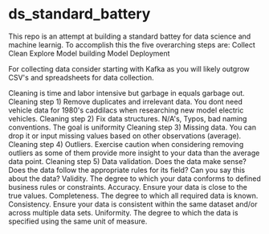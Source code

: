 # ds_standard_battery
This repo is an attempt at building a standard battey for data science and machine learnig. 
To accomplish this the five overarching steps are:
Collect
Clean
Explore
Model building
Model Deployment

For collecting data consider starting with Kafka as you will likely outgrow CSV's and spreadsheets for data collection.

Cleaning is time and labor intensive but garbage in equals garbage out.
Cleaning step 1) Remove duplicates and irrelevant data. You dont need vehicle data for 1980's caddilacs when researching new model electric vehicles.
Cleaning step 2) Fix data structures. N/A's, Typos, bad naming conventions. The goal is uniformity
Cleaning step 3) Missing data. You can drop it or input missing values based on other observations (average).
Cleaning step 4) Outliers. Exercise caution when considering removing outliers as some of them provide more insight to your data than the average data point. 
Cleaning step 5) Data validation. Does the data make sense? Does the data follow the appropriate rules for its field?
Can you say this about the data?
    Validity. The degree to which your data conforms to defined business rules or constraints.
    Accuracy. Ensure your data is close to the true values.
    Completeness. The degree to which all required data is known.
    Consistency. Ensure your data is consistent within the same dataset and/or across multiple data sets.
    Uniformity. The degree to which the data is specified using the same unit of measure.

